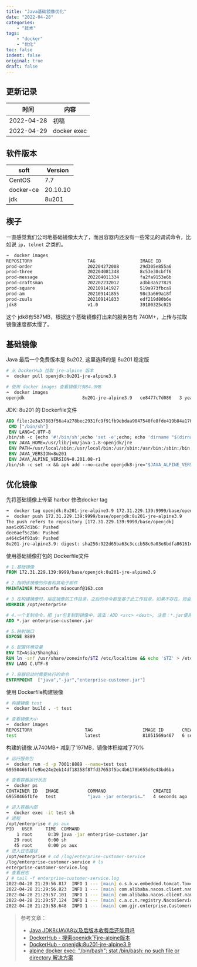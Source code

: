 ```yaml
---
title: "Java基础镜像优化"
date: "2022-04-28"
categories:
    - "技术"
tags:
    - "docker"
    - "优化"
toc: false
indent: false
original: true
draft: false
---
```


## 更新记录

| 时间       | 内容         |
| ---------- | ----------- |
| 2022-04-28 | 初稿        |
| 2022-04-29 | docker exec |

## 软件版本

| soft      | Version  |
| --------- | -------- |
| CentOS    | 7.7      |
| docker-ce | 20.10.10 |
| jdk       | 8u201    |

## 楔子

一直感觉我们公司地基础镜像太大了，而且容器内还没有一些常见的调试命令，比如说 `ip`，`telnet` 之类的。

``` zsh
➜  docker images
REPOSITORY                     TAG                 IMAGE ID            CREATED             SIZE
prod-order                     202204272008        29d305e855a6        24 hours ago        743MB
prod-three                     202204081348        8c53e30cbff6        2 weeks ago         749MB
prod-message                   202204011334        fa2fa9153e6b        3 weeks ago         754MB
prod-craftsman                 202202232012        a3bb3a527829        2 months ago        742MB
prod-square                    202109141927        519a973fbca9        7 months ago        736MB
prod-am                        202109141855        98c3a669a18f        7 months ago        733MB
prod-zuuls                     202109141833        edf219d80b6e        7 months ago        742MB
jdk8                           v1.0                39100325c025        2 years ago         587MB
```

这个 jdk8有587MB，根据这个基础镜像打出来的服务包有 740M+，上传与拉取镜像速度都太慢了。

## 基础镜像

Java 最后一个免费版本是 8u202, 这里选择的是 8u201 稳定版

``` zsh
# 从 DockerHub 拉取 jre-alpine 版本
➜  docker pull openjdk:8u201-jre-alpine3.9

# 使用 docker images 查看镜像只有84.9MB
➜  docker images
openjdk                      8u201-jre-alpine3.9   ce8477c7d086   3 years ago     84.9MB
```

JDK: 8u201 的 Dockerfile文件

``` Dockerfile
ADD file:2e3a37883f56a4a278bec2931fc9f91fb9ebdaa9047540fe8fde419b84a1701b in / 
 CMD ["/bin/sh"]
 ENV LANG=C.UTF-8
/bin/sh -c {echo '#!/bin/sh';echo 'set -e';echo; echo 'dirname "$(dirname "$(readlink -f "$(which javac || which java)")")"'; } > /usr/local/bin/docker-java-home && chmod +x /usr/local/bin/docker-java-home
 ENV JAVA_HOME=/usr/lib/jvm/java-1.8-openjdk/jre
 ENV PATH=/usr/local/sbin:/usr/local/bin:/usr/sbin:/usr/bin:/sbin:/bin:/usr/lib/jvm/java-1.8-openjdk/jre/bin:/usr/lib/jvm/java-1.8-openjdk/bin
 ENV JAVA_VERSION=8u201
 ENV JAVA_ALPINE_VERSION=8.201.08-r1
/bin/sh -c set -x && apk add --no-cache openjdk8-jre="$JAVA_ALPINE_VERSION" && [ "$JAVA_HOME" = "$(docker-java-home)" ]
```

## 优化镜像

先将基础镜像上传至 harbor
修改docker tag

``` Dockerfile
➜  docker tag openjdk:8u201-jre-alpine3.9 172.31.229.139:9999/base/openjdk:8u201-jre-alpine3.9
➜  docker push 172.31.229.139:9999/base/openjdk:8u201-jre-alpine3.9
The push refers to repository [172.31.229.139:9999/base/openjdk]
aae5c057d1b6: Pushed
dee6aef5c2b6: Pushed
a464c54f93a9: Pushed
8u201-jre-alpine3.9: digest: sha256:922d65ba63c3cccb58c0a03e8bdfa86161c60c2aeb33db85d952d99c54f9662b size: 947
```

使用基础镜像打包的 Dockerfile文件

``` Dockerfile
# 1.基础镜像
FROM 172.31.229.139:9999/base/openjdk:8u201-jre-alpine3.9

# 2.指明该镜像的作者和其电子邮件
MAINTAINER Miaocunfa miaocunf@163.com

# 3.在构建镜像时，指定镜像的工作目录，之后的命令都是基于此工作目录，如果不存在，则会创建目录
WORKDIR /opt/enterprise

# 4.一个复制命令，把 jar包复制到镜像中，语法：ADD <src> <dest>, 注意：*.jar使用的是相对路径
ADD *.jar enterprise-customer.jar

# 5.映射端口
EXPOSE 8889

# 6.配置环境变量
ENV TZ=Asia/Shanghai
RUN ln -snf /usr/share/zoneinfo/$TZ /etc/localtime && echo '$TZ' > /etc/timezone
ENV LANG C.UTF-8

# 7.容器启动时需要执行的命令
ENTRYPOINT  ["java","-jar","enterprise-customer.jar"]
```

使用 Dockerfile构建镜像

``` zsh
# 构建镜像 test
➜  docker build . -t test

# 查看镜像大小
➜  docker images
REPOSITORY                    TAG                   IMAGE ID       CREATED         SIZE
test                          latest                81051569a467   6 seconds ago   197MB
```

构建的镜像 从740MB+ 减到了197MB，镜像体积缩减了70%

``` zsh
# 运行服务包
➜  docker run -d -p 7001:8889 --name=test test
69550466fbfe9be24e2eb14df18358f87fd37653f5bc4b6178b655d8e43bd6ba

# 查看容器运行状态
➜  docker ps
CONTAINER ID   IMAGE           COMMAND                  CREATED         STATUS                  PORTS                                       NAMES
69550466fbfe   test            "java -jar enterpris…"   4 seconds ago   Up 3 seconds            0.0.0.0:7001->8889/tcp, :::7001->8889/tcp   test

# 进入容器内部
➜  docker exec -it test sh
# 进程
/opt/enterprise # ps aux
PID   USER     TIME  COMMAND
    1 root      0:39 java -jar enterprise-customer.jar
   29 root      0:00 sh
   45 root      0:00 ps aux
# 进入日志路径
/opt/enterprise # cd /log/enterprise-customer-service
/log/enterprise-customer-service # ls
enterprise-customer-service.log
# 查看日志
/ # tail -f enterprise-customer-service.log
2022-04-28 21:29:56.817  INFO 1 --- [main] o.s.b.w.embedded.tomcat.TomcatWebServer  : Tomcat started on port(s): 8889 (http) with context path ''
2022-04-28 21:29:56.823  INFO 1 --- [main] com.alibaba.nacos.client.naming          : [BEAT] adding beat: {"cluster":"DEFAULT","ip":"172.17.0.5","metadata":{"preserved.register.source":"SPRING_CLOUD"},"period":5000,"port":8889,"scheduled":false,"serviceName":"DEFAULT_GROUP@@enterprise-customer-service","stopped":false,"weight":1.0} to beat map.
2022-04-28 21:29:57.101  INFO 1 --- [main] com.alibaba.nacos.client.naming          : [REGISTER-SERVICE] public registering service DEFAULT_GROUP@@enterprise-customer-service with instance: {"clusterName":"DEFAULT","enabled":true,"ephemeral":true,"healthy":true,"instanceHeartBeatInterval":5000,"instanceHeartBeatTimeOut":15000,"ip":"172.17.0.5","ipDeleteTimeout":30000,"metadata":{"preserved.register.source":"SPRING_CLOUD"},"port":8889,"weight":1.0}
2022-04-28 21:29:57.124  INFO 1 --- [main] c.a.c.n.registry.NacosServiceRegistry    : nacos registry, DEFAULT_GROUP enterprise-customer-service 172.17.0.5:8889 register finished
2022-04-28 21:29:58.648  INFO 1 --- [main] com.gjr.enterprise.CustomerApplication   : Started CustomerApplication in 18.54 seconds (JVM running for 19.652)
```

> 参考文章：  
>
> - [Java JDK8/JAVA8以及后版本收费后还能用吗](https://www.csdn.net/tags/MtTaMg0sODgwMDg0LWJsb2cO0O0O.html)  
> - [DockerHub - 搜索openjdk下jre-alpine版本](https://hub.docker.com/_/openjdk?tab=tags&page=1&name=jre-alpine)
> - [DockerHub - openjdk:8u201-jre-alpine3.9](https://hub.docker.com/layers/openjdk/library/openjdk/8u201-jre-alpine3.9/images/sha256-ce8477c7d086dce9f49ffb44383ee84dcf14a8f826525e83a36eed4f2fc47025?context=explore)
> - [alpine docker exec: "/bin/bash": stat /bin/bash: no such file or directory 解决方案](https://blog.csdn.net/weixin_41282397/article/details/81450866)
>
